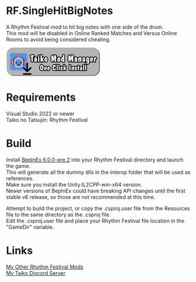 # RF.SingleHitBigNotes
 A Rhythm Festival mod to hit big notes with one side of the drum.\
 This mod will be disabled in Online Ranked Matches and Versus Online Rooms to avoid being considered cheating. 
 
 <a href="https://www.shorturl.at/DmAl1"> <img src="Resources/InstallButton.png" alt="One-click Install using the Taiko Mod Manager" width="256"/> </a>
 
# Requirements
 Visual Studio 2022 or newer\
 Taiko no Tatsujin: Rhythm Festival
 

# Build
 Install [BepInEx 6.0.0-pre.2](https://github.com/BepInEx/BepInEx/releases/tag/v6.0.0-pre.2) into your Rhythm Festival directory and launch the game.\
 This will generate all the dummy dlls in the interop folder that will be used as references.\
 Make sure you install the Unity.IL2CPP-win-x64 version.\
 Newer versions of BepInEx could have breaking API changes until the first stable v6 release, so those are not recommended at this time.
 
 Attempt to build the project, or copy the .csproj.user file from the Resources file to the same directory as the .csproj file.\
 Edit the .csproj.user file and place your Rhythm Festival file location in the "GameDir" variable.




# Links 
 [My Other Rhythm Festival Mods](https://docs.google.com/spreadsheets/d/1xY_WANKpkE-bKQwPG4UApcrJUG5trrNrbycJQSOia0c)\
 [My Taiko Discord Server](https://discord.gg/6Bjf2xP)
 
